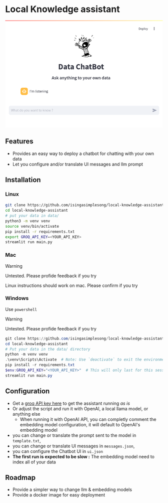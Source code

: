 # Local Knowledge assistant

<p align="center">
  <img src="screenshot.png" alt="lka screenshot"/>
</p>

## Features

- Provides an easy way to deploy a chatbot for chatting with your own data
- Let you configure and/or translate UI messages and llm prompt

## Installation

### Linux

```bash
git clone https://github.com/isingasimplesong/local-knowledge-assistant.git
cd local-knowledge-assistant
# put your data in data/
python3 -m venv venv
source venv/bin/activate
pip install -r requirements.txt
export GROQ_API_KEY=<YOUR_API_KEY>
streamlit run main.py
```

### Mac

> [!warning]
> Untested. Please profide feedback if you try

Linux instructions should work on mac. Please confirm if you try

### Windows

Use `powershell`

> [!warning]
> Untested. Please profide feedback if you try

```powershell
git clone https://github.com/isingasimplesong/local-knowledge-assistant.git
cd local-knowledge-assistant
# Put your data in the data/ directory
python -m venv venv
.\venv\Scripts\Activate  # Note: Use `deactivate` to exit the environment when done
pip install -r requirements.txt
$env:GROQ_API_KEY="<YOUR_API_KEY>"  # This will only last for this session; consider adding it to your profile
streamlit run main.py

```

## Configuration

- Get a [groq API key here](https://console.groq.com/) to get the assistant running *as is*
- Or adjust the script and run it with OpenAI, a local llama model, or anything else
  - When running it with OpenAI API, you can completly comment the embedding
    model configuration, it will default to OpenAI's embedding model
- you can change or translate the prompt sent to the model in `template.txt`,
- you can change or translate UI messages in `messages.json`,
- you can configure the Chatbot UI in `ui.json`
- **The first run is expected to be slow :** The embedding model need to index
  all of your data

## Roadmap

- Provide a simpler way to change llm & embedding models
- Provide a docker image for easy deployment
